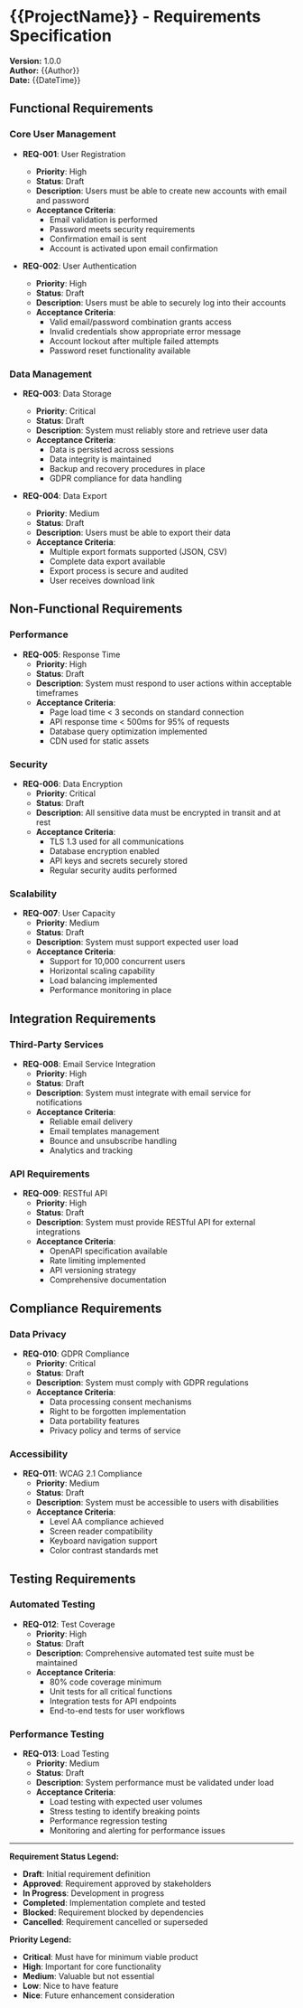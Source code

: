 # {{ProjectName}} - Requirements Specification

**Version:** 1.0.0  
**Author:** {{Author}}  
**Date:** {{DateTime}}  

## Functional Requirements

### Core User Management
- **REQ-001**: User Registration
  - **Priority**: High
  - **Status**: Draft
  - **Description**: Users must be able to create new accounts with email and password
  - **Acceptance Criteria**:
    - Email validation is performed
    - Password meets security requirements
    - Confirmation email is sent
    - Account is activated upon email confirmation

- **REQ-002**: User Authentication
  - **Priority**: High
  - **Status**: Draft
  - **Description**: Users must be able to securely log into their accounts
  - **Acceptance Criteria**:
    - Valid email/password combination grants access
    - Invalid credentials show appropriate error message
    - Account lockout after multiple failed attempts
    - Password reset functionality available

### Data Management
- **REQ-003**: Data Storage
  - **Priority**: Critical
  - **Status**: Draft
  - **Description**: System must reliably store and retrieve user data
  - **Acceptance Criteria**:
    - Data is persisted across sessions
    - Data integrity is maintained
    - Backup and recovery procedures in place
    - GDPR compliance for data handling

- **REQ-004**: Data Export
  - **Priority**: Medium
  - **Status**: Draft
  - **Description**: Users must be able to export their data
  - **Acceptance Criteria**:
    - Multiple export formats supported (JSON, CSV)
    - Complete data export available
    - Export process is secure and audited
    - User receives download link

## Non-Functional Requirements

### Performance
- **REQ-005**: Response Time
  - **Priority**: High
  - **Status**: Draft
  - **Description**: System must respond to user actions within acceptable timeframes
  - **Acceptance Criteria**:
    - Page load time < 3 seconds on standard connection
    - API response time < 500ms for 95% of requests
    - Database query optimization implemented
    - CDN used for static assets

### Security
- **REQ-006**: Data Encryption
  - **Priority**: Critical
  - **Status**: Draft
  - **Description**: All sensitive data must be encrypted in transit and at rest
  - **Acceptance Criteria**:
    - TLS 1.3 used for all communications
    - Database encryption enabled
    - API keys and secrets securely stored
    - Regular security audits performed

### Scalability
- **REQ-007**: User Capacity
  - **Priority**: Medium
  - **Status**: Draft
  - **Description**: System must support expected user load
  - **Acceptance Criteria**:
    - Support for 10,000 concurrent users
    - Horizontal scaling capability
    - Load balancing implemented
    - Performance monitoring in place

## Integration Requirements

### Third-Party Services
- **REQ-008**: Email Service Integration
  - **Priority**: High
  - **Status**: Draft
  - **Description**: System must integrate with email service for notifications
  - **Acceptance Criteria**:
    - Reliable email delivery
    - Email templates management
    - Bounce and unsubscribe handling
    - Analytics and tracking

### API Requirements
- **REQ-009**: RESTful API
  - **Priority**: High
  - **Status**: Draft
  - **Description**: System must provide RESTful API for external integrations
  - **Acceptance Criteria**:
    - OpenAPI specification available
    - Rate limiting implemented
    - API versioning strategy
    - Comprehensive documentation

## Compliance Requirements

### Data Privacy
- **REQ-010**: GDPR Compliance
  - **Priority**: Critical
  - **Status**: Draft
  - **Description**: System must comply with GDPR regulations
  - **Acceptance Criteria**:
    - Data processing consent mechanisms
    - Right to be forgotten implementation
    - Data portability features
    - Privacy policy and terms of service

### Accessibility
- **REQ-011**: WCAG 2.1 Compliance
  - **Priority**: Medium
  - **Status**: Draft
  - **Description**: System must be accessible to users with disabilities
  - **Acceptance Criteria**:
    - Level AA compliance achieved
    - Screen reader compatibility
    - Keyboard navigation support
    - Color contrast standards met

## Testing Requirements

### Automated Testing
- **REQ-012**: Test Coverage
  - **Priority**: High
  - **Status**: Draft
  - **Description**: Comprehensive automated test suite must be maintained
  - **Acceptance Criteria**:
    - 80% code coverage minimum
    - Unit tests for all critical functions
    - Integration tests for API endpoints
    - End-to-end tests for user workflows

### Performance Testing
- **REQ-013**: Load Testing
  - **Priority**: Medium
  - **Status**: Draft
  - **Description**: System performance must be validated under load
  - **Acceptance Criteria**:
    - Load testing with expected user volumes
    - Stress testing to identify breaking points
    - Performance regression testing
    - Monitoring and alerting for performance issues

---

**Requirement Status Legend:**
- **Draft**: Initial requirement definition
- **Approved**: Requirement approved by stakeholders
- **In Progress**: Development in progress
- **Completed**: Implementation complete and tested
- **Blocked**: Requirement blocked by dependencies
- **Cancelled**: Requirement cancelled or superseded

**Priority Legend:**
- **Critical**: Must have for minimum viable product
- **High**: Important for core functionality
- **Medium**: Valuable but not essential
- **Low**: Nice to have feature
- **Nice**: Future enhancement consideration